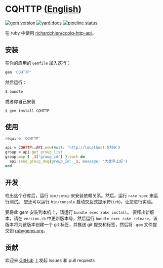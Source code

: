 # CQHTTP ([English](README.en.md))

[![gem version](https://img.shields.io/gem/v/CQHTTP)](https://rubygems.org/gems/CQHTTP)
[![yard docs](http://img.shields.io/badge/yard-docs-blue.svg)](https://rubydoc.info/gems/CQHTTP)
[![pipeline status](https://gitlab.com/71e6fd52/cqhttp-ruby/badges/master/pipeline.svg)](https://gitlab.com/71e6fd52/cqhttp-ruby/pipelines)

在 ruby 中使用 [richardchien/coolq-http-api](https://github.com/richardchien/coolq-http-api)。

## 安装

在你的应用的 `Gemfile` 加入这行：

```ruby
gem 'CQHTTP'
```

然后运行：

    $ bundle

或者你自己安装

    $ gem install CQHTTP

## 使用

```ruby
require 'CQHTTP'

api = CQHTTP::API.new(host: 'http://localhost:5700')
group = api.get_group_list
group.map { _1['group_id'] }.each do
  api.send_group_msg(group_id: _1, message: '大家早上好')
end
```

## 开发

检出这个仓库后，运行 `bin/setup` 来安装依赖关系。然后，运行 `rake spec` 来运行测试。 您还可以运行 `bin/console` 启动交互式提示符(`irb`)，让您进行实验。

要将此 gem 安装到本机上，请运行 `bundle exec rake install`。 要释出新版本，请在 `version.rb` 中更新版本号，然后运行 `bundle exec rake release`，该版本将为该版本创建一个 git 标签，并推送 git 提交和标签，然后将 `.gem` 文件提交到 [rubygems.org](https://rubygems.org)。

## 贡献

欢迎来 [GitHub](https://github.com/71e6fd52/cqhttp-ruby) 上发起 issues 和 pull requests
